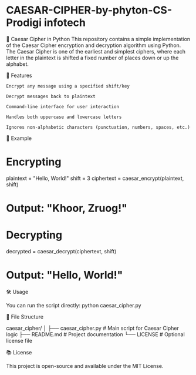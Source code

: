 # CAESAR-CIPHER-by-phyton-CS-Prodigi infotech

🔐 Caesar Cipher in Python  This repository contains a simple implementation of the Caesar Cipher encryption and decryption algorithm using Python.  The Caesar Cipher is one of the earliest and simplest ciphers, where each letter in the plaintext is shifted a fixed number of places down or up the alphabet.


📁 Features

    Encrypt any message using a specified shift/key

    Decrypt messages back to plaintext

    Command-line interface for user interaction

    Handles both uppercase and lowercase letters

    Ignores non-alphabetic characters (punctuation, numbers, spaces, etc.)
    
🧪 Example

# Encrypting
plaintext = "Hello, World!"
shift = 3
ciphertext = caesar_encrypt(plaintext, shift)
# Output: "Khoor, Zruog!"

# Decrypting
decrypted = caesar_decrypt(ciphertext, shift)
# Output: "Hello, World!"
🛠️ Usage

You can run the script directly:
python caesar_cipher.py

📄 File Structure

caesar_cipher/
│
├── caesar_cipher.py        # Main script for Caesar Cipher logic
├── README.md               # Project documentation
└── LICENSE                 # Optional license file

📚 License

This project is open-source and available under the MIT License.
